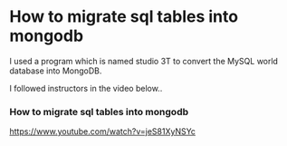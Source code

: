 # How to migrate sql tables into mongodb

I used a program which is named studio 3T to convert the MySQL world database into MongoDB.

I followed instructors in the video below..

### How to migrate sql tables into mongodb

https://www.youtube.com/watch?v=jeS81XyNSYc
